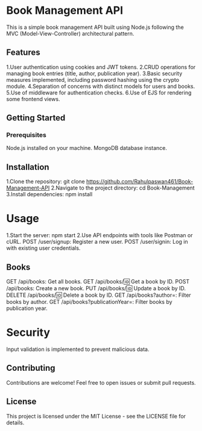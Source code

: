 # Book Management API
This is a simple book management API built using Node.js following the MVC (Model-View-Controller) architectural pattern.

## Features
1.User authentication using cookies and JWT tokens.
2.CRUD operations for managing book entries (title, author, publication year).
3.Basic security measures implemented, including password hashing using the crypto module.
4.Separation of concerns with distinct models for users and books.
5.Use of middleware for authentication checks.
6.Use of EJS for rendering some frontend views.

## Getting Started
### Prerequisites
Node.js installed on your machine.
MongoDB database instance.

## Installation
1.Clone the repository: git clone https://github.com/Rahulpaswan461/Book-Management-API
2.Navigate to the project directory: cd Book-Management
3.Install dependencies: npm install

# Usage
1.Start the server: npm start
2.Use API endpoints with tools like Postman or cURL.
POST /user/signup: Register a new user.
POST /user/signin: Log in with existing user credentials.

## Books
GET /api/books: Get all books.
GET /api/books/:id: Get a book by ID.
POST /api/books: Create a new book.
PUT /api/books/:id: Update a book by ID.
DELETE /api/books/:id: Delete a book by ID.
GET /api/books?author=<author>: Filter books by author.
GET /api/books?publicationYear=<year>: Filter books by publication year.

# Security
Input validation is implemented to prevent malicious data.

## Contributing
Contributions are welcome! Feel free to open issues or submit pull requests.

## License
This project is licensed under the MIT License - see the LICENSE file for details.
